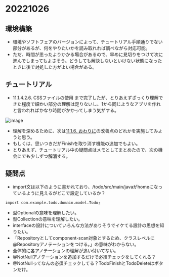 # 20221026
## 環境構築
- 環境やソフトフェアのバージョンによって、チュートリアル手順通りでない部分があるが、何をやりたいかを読み取れれば調べながら対応可能。
- ただ、時間が思ったよりかかる場合があるので、早めに見切りをつけて次に進んでしまってもよさそう。どうしても解決しないといけない状態になったときに後で対処した方がよい場合がある。

## チュートリアル
- 11.1.4.2.6. CSSファイルの使用 まで完了したが、とりあえずざっくり理解できた程度で細かい部分の理解は足りないし、1から同じようなアプリを作れと言われればかなり時間がかかってしまう気がする。

![image](https://user-images.githubusercontent.com/116000206/198054774-6098cbbf-9f40-4250-be68-fd82344337ce.png)

- 理解を深めるために、次は[11.1.6. おわりに](http://terasolunaorg.github.io/guideline/current/ja/Tutorial/TutorialTodo.html#id42)の改善点のどれかを実施してみようと思う。
 - もしくは、思いつきだがFinishを取り消す機能の追加でもよい。 
- とりあえず、チュートリアル中の疑問点はメモとしてまとめたので、次の機会にでも少しずつ解消する。

## 疑問点
- import文は以下のように書かれており、/todo/src/main/javaがhomeになっているように見えるがどこで設定しているか？

```
import com.example.todo.domain.model.Todo;
```

- 型Optional<Todo>の意味を理解したい。
- 型Collection<Todo>の意味を理解したい。
- interfaceの設計についていろんな方法がありそうでイケてる設計の思想を知りたい。
- 「Repositoryとしてcomponent-scan対象とするため、クラスレベルに@Repositoryアノテーションをつける。」の意味がわからない。
- 全体的に各アノテーションの理解が追い付いてない。
- @NotNullアノテーションを追加するだけで必須チェックをしてくれる？
- @NotNullってなんの必須チェックしてる？TodoFinishとTodoDeleteはボタンだけ。

